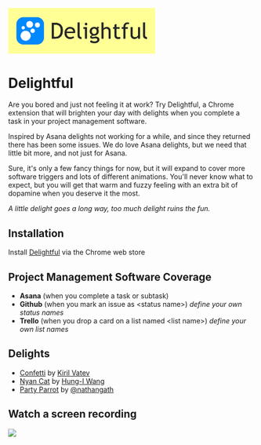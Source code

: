 <img src="https://github.com/paulMrG2/delightful/blob/master/assets/img/delightful-logo-horizontal-yellow-bg.svg?raw=true" width="300">

# Delightful

Are you bored and just not feeling it at work? Try Delightful, a Chrome extension that will brighten your day with delights when you complete a task in your project management software.

Inspired by Asana delights not working for a while, and since they returned there has been some issues. We do love Asana delights, but we need that little bit more, and not just for Asana.

Sure, it's only a few fancy things for now, but it will expand to cover more software triggers and lots of different animations. You'll never know what to expect, but you will get that warm and fuzzy feeling with an extra bit of dopamine when you deserve it the most.

_A little delight goes a long way, too much delight ruins the fun._

## Installation
Install [Delightful](https://chrome.google.com/webstore/detail/delightful/lcpnconeejbcokkmdmlkhenjnkdcioji) via the Chrome web store

## Project Management Software Coverage
- **Asana** (when you complete a task or subtask)
- **Github** (when you mark an issue as \<status name\>) _define your own status names_
- **Trello** (when you drop a card on a list named \<list name\>) _define your own list names_

## Delights
- [Confetti](https://github.com/catdad/canvas-confetti) by [Kiril Vatev](https://github.com/catdad)
- [Nyan Cat](https://github.com/Gowee/nyancat-svg) by [Hung-I Wang](https://github.com/Gowee)
- [Party Parrot](https://codepen.io/nathangath/pen/RgvzVY/) by [@nathangath](https://codepen.io/nathangath)

## Watch a screen recording
[<img src="https://img.youtube.com/vi/XHvM0rBabkA/maxresdefault.jpg" width="50%">](https://youtu.be/XHvM0rBabkA)